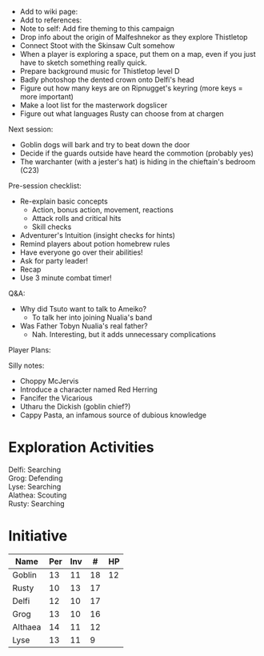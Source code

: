 
* Add to wiki page: 
* Add to references: 
* Note to self: Add fire theming to this campaign
* Drop info about the origin of Malfeshnekor as they explore Thistletop
* Connect Stoot with the Skinsaw Cult somehow
* When a player is exploring a space, put them on a map, even if you just have to sketch something really quick.
* Prepare background music for Thistletop level D
* Badly photoshop the dented crown onto Delfi's head
* Figure out how many keys are on Ripnugget's keyring (more keys = more important)
* Make a loot list for the masterwork dogslicer
* Figure out what languages Rusty can choose from at chargen

Next session:

* Goblin dogs will bark and try to beat down the door
* Decide if the guards outside have heard the commotion (probably yes)
* The warchanter (with a jester's hat) is hiding in the chieftain's bedroom (C23)

Pre-session checklist:

* Re-explain basic concepts
  * Action, bonus action, movement, reactions
  * Attack rolls and critical hits
  * Skill checks
* Adventurer's Intuition (insight checks for hints)
* Remind players about potion homebrew rules
* Have everyone go over their abilities!
* Ask for party leader!
* Recap
* Use 3 minute combat timer!

Q&A:

* Why did Tsuto want to talk to Ameiko?
  * To talk her into joining Nualia's band
* Was Father Tobyn Nualia's real father?
  * Nah. Interesting, but it adds unnecessary complications

Player Plans:

Silly notes:

* Choppy McJervis
* Introduce a character named Red Herring
* Fancifer the Vicarious
* Utharu the Dickish (goblin chief?)
* Cappy Pasta, an infamous source of dubious knowledge

# Exploration Activities

Delfi: Searching  
Grog: Defending  
Lyse: Searching  
Alathea: Scouting  
Rusty: Searching

# Initiative

| Name    | Per | Inv | #  | HP |
|---------|-----|-----|----|----|
| Goblin  | 13  | 11  | 18 | 12 |
| Rusty   | 10  | 13  | 17 |    |
| Delfi   | 12  | 10  | 17 |    |
| Grog    | 13  | 10  | 16 |    |
| Althaea | 14  | 11  | 12 |    |
| Lyse    | 13  | 11  | 9  |    |
